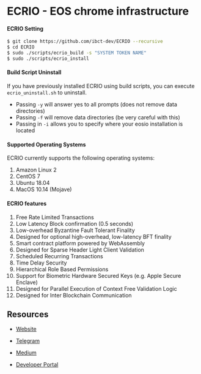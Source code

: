 
# ECRIO - EOS chrome infrastructure

#### ECRIO Setting

```sh
$ git clone https://github.com/ibct-dev/ECRIO --recursive
$ cd ECRIO
$ sudo ./scripts/ecrio_build -s "SYSTEM TOKEN NAME"
$ sudo ./scripts/ecrio_install
```

#### Build Script Uninstall

If you have previously installed ECRIO using build scripts, you can execute `ecrio_uninstall.sh` to uninstall.
- Passing `-y` will answer yes to all prompts (does not remove data directories)
- Passing `-f` will remove data directories (be very careful with this)
- Passing in `-i` allows you to specify where your eosio installation is located

#### Supported Operating Systems

ECRIO currently supports the following operating systems:  
1. Amazon Linux 2
2. CentOS 7
3. Ubuntu 18.04
4. MacOS 10.14 (Mojave)



#### ECRIO features

1. Free Rate Limited Transactions
2. Low Latency Block confirmation (0.5 seconds)
3. Low-overhead Byzantine Fault Tolerant Finality
4. Designed for optional high-overhead, low-latency BFT finality
5. Smart contract platform powered by WebAssembly
6. Designed for Sparse Header Light Client Validation
7. Scheduled Recurring Transactions
8. Time Delay Security
9. Hierarchical Role Based Permissions
10. Support for Biometric Hardware Secured Keys (e.g. Apple Secure Enclave) 
11. Designed for Parallel Execution of Context Free Validation Logic
12. Designed for Inter Blockchain Communication

## Resources

- [Website](https://kr.eoschrome.io/)

- [Telegram](https://t.me/eos_chrome)

- [Medium](https://medium.com/eoschrome)

- [Developer Portal](https://developers.eos.io)

